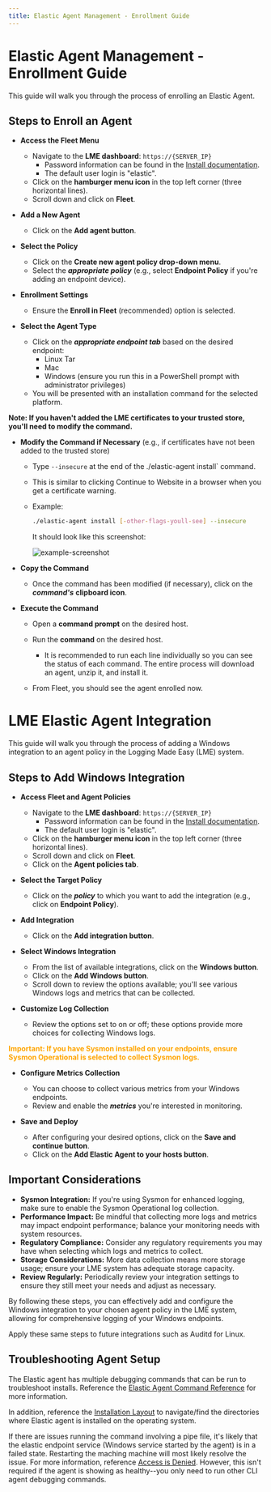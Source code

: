```yaml
---
title: Elastic Agent Management - Enrollment Guide
---
```

# Elastic Agent Management - Enrollment Guide

This guide will walk you through the process of enrolling an Elastic Agent.

## Steps to Enroll an Agent

- **Access the Fleet Menu**
  
   - Navigate to the **LME dashboard**: `https://{SERVER_IP}`
      - Password information can be found in the [Install documentation](https://cisagov.github.io/lme-docs/docs/markdown/install/#51-retrieving-passwords).
      - The default user login is "elastic".
    - Click on the **hamburger menu icon** in the top left corner (three horizontal lines).
    - Scroll down and click on **Fleet**.

- **Add a New Agent**
  
   - Click on the **Add agent button**.

- **Select the Policy**
  
   - Click on the **Create new agent policy drop-down menu**.
   - Select the  ***appropriate policy*** (e.g., select **Endpoint Policy** if you're adding an endpoint device).

- **Enrollment Settings**
  
   - Ensure the **Enroll in Fleet** (recommended) option is selected.

- **Select the Agent Type**
  
   - Click on the ***appropriate endpoint tab*** based on the desired endpoint:
     - Linux Tar
     - Mac
     - Windows (ensure you run this in a PowerShell prompt with administrator privileges)
   - You will be presented with an installation command for the selected platform.

**Note: If you haven't added the LME certificates to your trusted store, you'll need to modify the command.**

- **Modify the Command if Necessary** (e.g., if certificates have not been added to the trusted store)
  
   - Type `--insecure` at the end of the ./elastic-agent install` command.
   - This is similar to clicking Continue to Website in a browser when you get a certificate warning.
   - Example:
     
     ```bash
     ./elastic-agent install [-other-flags-youll-see] --insecure
     ```
     
     It should look like this screenshot:

     ![example-screenshot](/docs/imgs/insecure-powershell.png)

- **Copy the Command**
  
   - Once the command has been modified (if necessary), click on the ***command's*** **clipboard icon**.

- **Execute the Command**
  
   - Open a **command prompt** on the desired host.
   - Run the **command** on the desired host.
      - It is recommended to run each line individually so you can see the status of each command. The entire process will download an agent, unzip it, and install it.

   - From Fleet, you should see the agent enrolled now.

# LME Elastic Agent Integration

This guide will walk you through the process of adding a Windows integration to an agent policy in the Logging Made Easy (LME) system.

## Steps to Add Windows Integration

- **Access Fleet and Agent Policies**
  
   - Navigate to the **LME dashboard**: `https://{SERVER_IP}`
      - Password information can be found in the [Install documentation](https://cisagov.github.io/lme-docs/docs/markdown/install/#51-retrieving-passwords).
      - The default user login is "elastic".
   - Click on the **hamburger menu icon** in the top left corner (three horizontal lines).
   - Scroll down and click on **Fleet**.
   - Click on the **Agent policies tab**.

- **Select the Target Policy**
  
   - Click on the ***policy*** to which you want to add the integration (e.g., click on **Endpoint Policy**).

- **Add Integration**
  
   - Click on the **Add integration button**.

- **Select Windows Integration**
  
   - From the list of available integrations, click on the **Windows button**.
   - Click on the **Add Windows button**.
   - Scroll down to review the options available; you'll see various Windows logs and metrics that can be collected.

- **Customize Log Collection**
  
   - Review the options set to on or off; these options provide more choices for collecting Windows logs.

<span style="color:orange">**Important: If you have Sysmon installed on your endpoints, ensure **Sysmon Operational** is selected to collect Sysmon logs.**</span>

- **Configure Metrics Collection**
  
   - You can choose to collect various metrics from your Windows endpoints.
   - Review and enable the ***metrics*** you're interested in monitoring.

- **Save and Deploy**
  
   - After configuring your desired options, click on the **Save and continue button**.
   - Click on the **Add Elastic Agent to your hosts button**.

## Important Considerations

- **Sysmon Integration:** If you're using Sysmon for enhanced logging, make sure to enable the Sysmon Operational log collection.
- **Performance Impact:** Be mindful that collecting more logs and metrics may impact endpoint performance; balance your monitoring needs with system resources.
- **Regulatory Compliance:** Consider any regulatory requirements you may have when selecting which logs and metrics to collect.
- **Storage Considerations:** More data collection means more storage usage; ensure your LME system has adequate storage capacity.
- **Review Regularly:** Periodically review your integration settings to ensure they still meet your needs and adjust as necessary.

By following these steps, you can effectively add and configure the Windows integration to your chosen agent policy in the LME system, allowing for comprehensive logging of your Windows endpoints.

Apply these same steps to future integrations such as Auditd for Linux.

## Troubleshooting Agent Setup
The Elastic agent has multiple debugging commands that can be run to troubleshoot installs. Reference the [Elastic Agent Command Reference](https://www.elastic.co/guide/en/fleet/current/elastic-agent-cmd-options.html) for more information. 

In addition, reference the [Installation Layout](https://www.elastic.co/guide/en/fleet/current/installation-layout.html) to navigate/find the directories where Elastic agent is installed on the operating system.

If there are issues running the command involving a pipe file, it's likely that the elastic endpoint service (Windows service started by the agent) is in a failed state. Restarting the maching machine will most likely resolve the issue. For more information, reference [Access is Denied](https://discuss.elastic.co/t/windows-pipe-elastic-agent-system-access-is-denied/316344). However, this isn't required if the agent is showing as healthy--you only need to run other CLI agent debugging commands.
